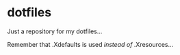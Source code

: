 # dotfiles
Just a repository for my dotfiles...

Remember that .Xdefaults is used *instead of* .Xresources...
